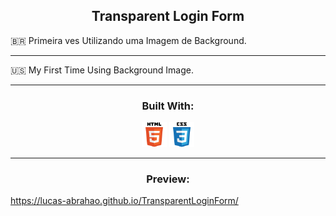 <h2 align="center">Transparent Login Form</h2>


🇧🇷 Primeira ves Utilizando uma Imagem de Background.

---

🇺🇸 My First Time Using Background Image.

---
<h3 align="center">Built With:</h3>

<div align="center">
  <img src="https://raw.githubusercontent.com/devicons/devicon/master/icons/html5/html5-original-wordmark.svg" alt="html5" width="40" height="40"/> 
  <img src="https://raw.githubusercontent.com/devicons/devicon/master/icons/css3/css3-original-wordmark.svg" alt="css3" width="40" height="40"/> 
</div>

---

<h3 align="center"> Preview: </h3>

https://lucas-abrahao.github.io/TransparentLoginForm/
